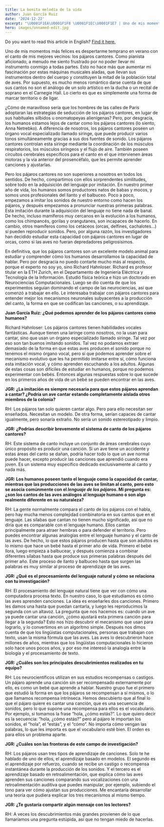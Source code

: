 ```yaml
---
title: La bonita melodía de la vida
author: Juan García Ruiz
date: '2024-12-22'
excerpt: "\U0001F1EA\U0001F1F8 \U0001F1EC\U0001F1E7 | Uno de mis momentos más felices es despertarme temprano en verano con el canto de mis mejores vecinos: los pájaros cantores. "
hero: images/unnamed-edit.jpg
---
```

<span class="clarification-box"> Do you want to read this article in English? <a href="/The-beautiful-melody-of-life">Find it here.</a> </span>

Uno de mis momentos más felices es despertarme temprano en verano con el canto de mis mejores vecinos: los pájaros cantores. Como pianista aficionado, a menudo me siento frustrado por no poder llevar mi instrumento conmigo a todas partes. Esto no hace más que aumentar mi fascinación por estas máquinas musicales aladas, que llevan sus instrumentos dentro del cuerpo y constituyen la mitad de la población total de aves. Por supuesto, es mucho menos romántico darse cuenta de que sus cantos no son el análogo de un solo artístico en la ducha o un recital de soprano en el Carnegie Hall. Lo cierto es que es simplemente una forma de marcar territorio o de ligar.

¿Cómo de maravilloso sería que los hombres de las calles de París adoptaran las estrategias de seducción de los pájaros cantores, en lugar de sus habituales silbidos u onomatopeyas alienígenas? Pero, por desgracia, los humanos estamos lejos de cantar como los pájaros cantores (lo siento, Anna Netrebko). A diferencia de nosotros, los pájaros cantores poseen un órgano vocal especializado llamado siringe, que puede producir varios tonos simultáneamente gracias a sus dos fuentes de sonido. Los pájaros cantores controlan esta siringe mediante la coordinación de los músculos respiratorios, los músculos siríngeos y el flujo de aire. También poseen circuitos cerebrales específicos para el canto en el que intervienen áreas motoras y la vía anterior del prosencéfalo, que les permite aprender canciones y ajustarlas.

Pero los pájaros cantores no son superiores a nosotros en todos los sentidos. De hecho, compartimos con ellos sorprendentes similitudes, sobre todo en la adquisición del lenguaje por imitación. En nuestro primer año de vida, los humanos somos productores natos de babas y mocos, y somos unos profesionales del llanto y el balbuceo. Poco a poco, empezamos a imitar los sonidos de nuestro entorno como hacen los pájaros, y después empezamos a pronunciar nuestras primeras palabras. Esta imitación durante la adquisición del lenguaje no tiene nada de banal. De hecho, incluso mamíferos muy cercanos en la evolución a los humanos, como los chimpancés, gorilas y orangutanes, son incapaces de hacerlo. En cambio, otros mamíferos como los cetáceos (orcas, delfines, cachalotes...) sí pueden reproducir sonidos. Pero, por alguna razón, los investigadores han decidido estudiar esta capacidad con pájaros cantores en lugar de orcas, como si las aves no fueran depredadores peligrosísimos.

En definitiva, que los pájaros cantores son un excelente modelo animal para estudiar y comprender cómo los humanos desarrollamos la capacidad de hablar. Pero por desgracia no puedo contarte mucho más al respecto, porque el experto no soy yo, sino Richard Hahnloser. Richard es profesor titular en la ETH Zurich, en el Departamento de Ingeniería Eléctrica y Tecnología de la Información. Estudió física teórica e hizo un doctorado en Neurociencias Computacionales. Luego se dio cuenta de que los experimentos seguían dominando el campo de las neurociencias, así que comenzó a trabajar en ello. Le interesaba trabajar con pájaros cantores para entender mejor los mecanismos neuronales subyacentes a la producción del canto, la forma en que se codifican las canciones, o su aprendizaje.

**Juan García Ruiz: ¿Qué podemos aprender de los pájaros cantores como humanos?**

Richard Hahnloser: Los pájaros cantores tienen habilidades vocales fantásticas. Aunque tienen una laringe como nosotros, no la usan para cantar, sino que usan un órgano especializado llamado siringe. Tal vez por eso son tan buenos imitando sonidos. Tal vez no podamos extraer demasiado de la forma en que estas aves producen el sonido porque no tenemos el mismo órgano vocal, pero sí que podemos aprender sobre el mecanismo evolutivo que les ha permitido imitarse entre sí, cómo funciona esta imitación vocal, y cómo aprenden escuchando a los adultos. Algunas de estas cosas son difíciles de estudiar en humanos, porque no podemos experimentar con bebés. Entonces algunas respuestas sobre lo que sucede en los primeros años de vida de un bebé se pueden encontrar en las aves.

**JGR: ¿La imitación es siempre necesaria para que estos pájaros aprendan a cantar? ¿Podría un ave cantar estando completamente aislada otros miembros de la colonia?**

RH: Los pájaros tan solo quieren cantar algo. Pero para ello necesitan ser enseñados. Necesitan un modelo. De otra forma, serían capaces de cantar igualmente, pero sonaría extraño. No sería un sonido estereotipado y limpio.

**JGR: ¿Podrías describir brevemente el sistema de canto de los pájaros cantores?**

RH: Este sistema de canto incluye un conjunto de áreas cerebrales cuyo único propósito es producir una canción. Si un ave tiene un accidente y estas áreas del canto se dañan, podría hacer todo lo que un ave normal puede hacer, excepto producir las canciones que aprendió cuando era joven. Es un sistema muy específico dedicado exclusivamente al canto y nada más.

**JGR: Los humanos poseen tanto el lenguaje como la capacidad de cantar, mientras que las producciones de las aves se limitan al canto, pero esto se asocia comúnmente con el *lenguaje de los pájaros*. Mi pregunta es: ¿son los cantos de las aves análogos al lenguaje humano o son algo realmente diferente en su naturaleza?**

RH: La gente normalmente compara el canto de los pájaros con el habla, pero hay mucha menos complejidad combinatoria en sus cantos que en el lenguaje. Las sílabas que cantan no tienen mucho significado, así que no diría que es comparable con el lenguaje humano. Ellos cantan principalmente para atraer hembras o para defender el territorio. Pero puedes encontrar algunas analogías entre el lenguaje humano y el canto de las aves. De hecho, lo que estos pájaros producen hasta que son adultos es lo mismo que hace un bebé hasta el primer año de vida. Primero el bebé llora, luego empieza a balbucear, y después comienza a combinar diferentes sílabas hasta que produce sus primeras palabras después del primer año. Este proceso de llanto y balbuceo hasta que surgen las palabras es muy similar al proceso de aprendizaje de las aves.

**JGR: ¿Qué es el procesamiento del lenguaje natural y cómo se relaciona con tu investigación?**

RH: El procesamiento del lenguaje natural tiene que ver con cómo una computadora procesa texto. En nuestro caso, lo que estudiamos es cómo las aves aprenden canciones. La idea es enseñarles dos canciones. Primero les damos una hasta que puedan cantarla, y luego les reproducimos la segunda con un altavoz. La pregunta que nos hacemos es: cuando un ave ya puede cantar una canción, ¿cómo ajustará esta primera canción para llegar a la segunda? Esto nos hizo descubrir el mecanismo que usan para lograrlo, y lo convertimos en un algoritmo simple. Después nos dimos cuenta de que los lingüistas computacionales, personas que trabajan con texto, usan la misma fórmula que las aves. Las aves lo descubrieron hace millones de años, mientras que los lingüistas computacionales lo hicieron solo hace unos pocos años, y por eso me interesó la analogía entre la biología y el procesamiento de texto.

**JGR: ¿Cuáles son los principales descubrimientos realizados en tu equipo?**

RH: Los neurocientíficos utilizan en sus estudios recompensas o castigos. Un pájaro aprende una canción sin ser recompensado externamente por ello, es como un bebé que aprende a hablar. Nuestro grupo fue el primero que estudió la forma en que los pájaros se recompensan a sí mismos, o lo que llamamos recompensa intrínseca. Hemos descubierto que al final lo que el pájaro quiere es cantar una canción, que es una secuencia de sonidos, pero lo que supone una recompensa para ellos es el vocabulario. Por ejemplo, si tomamos la frase “hola, ¿cómo estás?”. Lo que quiero decir es la secuencia: “hola, ¿cómo estás?” pero al pájaro le importan los sonidos, el “hola”, el “estás”, y el “cómo”. No importa cómo vengan las palabras, lo que les importa es que el vocabulario esté bien. El orden es para ellos un problema aparte.

**JGR: ¿Cuáles son las fronteras de este campo de investigación?**

RH: Los pájaros usan tres tipos de aprendizaje de canciones. Solo te he hablado de uno de ellos, el aprendizaje basado en modelos. El segundo es el aprendizaje por refuerzo, cuando se recibe un castigo o recompensa instantánea durante la producción de los sonidos. Y el tercero es el aprendizaje basado en retroalimentación, que explica cómo las aves aprenden sus canciones comparando sus vocalizaciones con una retroalimentación auditiva que puedes manipular, por ejemplo, subiendo el tono para ver cómo ajustan sus producciones. Me encantaría desarrollar una teoría que pudiera explicar los tres mecanismos al mismo tiempo.

**JGR: ¿Te gustaría compartir algún mensaje con los lectores?**

RH: A veces los descubrimientos más grandes provienen de lo que llamaríamos una pregunta estúpida, así que no tengan miedo de hacerlas.
